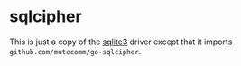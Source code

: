 # sqlcipher

This is just a copy of the [sqlite3](https://github.com/quanghm/crate-migrate/blob/master/database/sqlite3) driver except that it imports `github.com/mutecomm/go-sqlcipher`.
